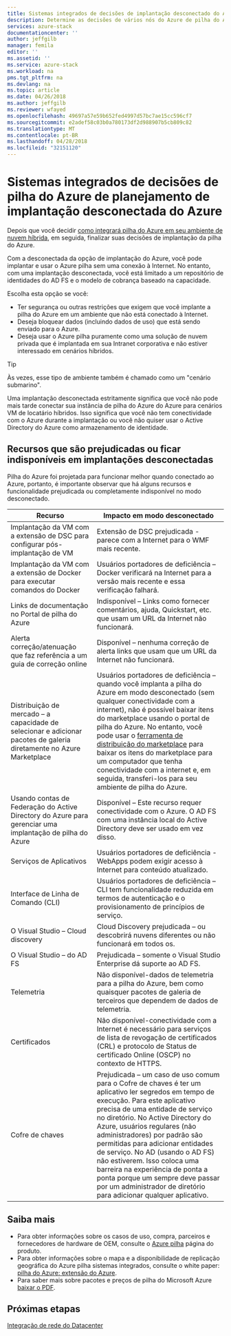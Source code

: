 ```yaml
---
title: Sistemas integrados de decisões de implantação desconectado do Azure para a pilha do Azure | Microsoft Docs
description: Determine as decisões de vários nós do Azure de pilha do Azure conectada implantações de planejamento de implantação.
services: azure-stack
documentationcenter: ''
author: jeffgilb
manager: femila
editor: ''
ms.assetid: ''
ms.service: azure-stack
ms.workload: na
pms.tgt_pltfrm: na
ms.devlang: na
ms.topic: article
ms.date: 04/26/2018
ms.author: jeffgilb
ms.reviewer: wfayed
ms.openlocfilehash: 49697a57e59b652fed4997d57bc7ae15cc596cf7
ms.sourcegitcommit: e2adef58c03b0a780173df2d988907b5cb809c82
ms.translationtype: MT
ms.contentlocale: pt-BR
ms.lasthandoff: 04/28/2018
ms.locfileid: "32151120"
---
```

# <a name="azure-disconnected-deployment-planning-decisions-for-azure-stack-integrated-systems"></a>Sistemas integrados de decisões de pilha do Azure de planejamento de implantação desconectada do Azure
Depois que você decidir [como integrará pilha do Azure em seu ambiente de nuvem híbrida](azure-stack-connection-models.md), em seguida, finalizar suas decisões de implantação da pilha do Azure.

Com a desconectada da opção de implantação do Azure, você pode implantar e usar o Azure pilha sem uma conexão à Internet. No entanto, com uma implantação desconectada, você está limitado a um repositório de identidades do AD FS e o modelo de cobrança baseado na capacidade. 

Escolha esta opção se você:
- Ter segurança ou outras restrições que exigem que você implante a pilha do Azure em um ambiente que não está conectado à Internet.
- Deseja bloquear dados (incluindo dados de uso) que está sendo enviado para o Azure.
- Deseja usar o Azure pilha puramente como uma solução de nuvem privada que é implantada em sua Intranet corporativa e não estiver interessado em cenários híbridos.

> [!TIP]
> Às vezes, esse tipo de ambiente também é chamado como um "cenário submarino".

Uma implantação desconectada estritamente significa que você não pode mais tarde conectar sua instância de pilha do Azure do Azure para cenários VM de locatário híbridos. Isso significa que você não tem conectividade com o Azure durante a implantação ou você não quiser usar o Active Directory do Azure como armazenamento de identidade.

## <a name="features-that-are-impaired-or-unavailable-in-disconnected-deployments"></a>Recursos que são prejudicadas ou ficar indisponíveis em implantações desconectadas 
Pilha do Azure foi projetada para funcionar melhor quando conectado ao Azure, portanto, é importante observar que há alguns recursos e funcionalidade prejudicada ou completamente indisponível no modo desconectado. 

|Recurso|Impacto em modo desconectado|
|-----|-----|
|Implantação da VM com a extensão de DSC para configurar pós-implantação de VM|Extensão de DSC prejudicada - parece com a Internet para o WMF mais recente.|
|Implantação da VM com a extensão de Docker para executar comandos do Docker|Usuários portadores de deficiência – Docker verificará na Internet para a versão mais recente e essa verificação falhará.|
|Links de documentação no Portal de pilha do Azure|Indisponível – Links como fornecer comentários, ajuda, Quickstart, etc. que usam um URL da Internet não funcionará.|
|Alerta correção/atenuação que faz referência a um guia de correção online|Disponível – nenhuma correção de alerta links que usam que um URL da Internet não funcionará.|
|Distribuição de mercado – a capacidade de selecionar e adicionar pacotes de galeria diretamente no Azure Marketplace|Usuários portadores de deficiência – quando você implanta a pilha do Azure em modo desconectado (sem qualquer conectividade com a internet), não é possível baixar itens do marketplace usando o portal de pilha do Azure. No entanto, você pode usar o [ferramenta de distribuição do marketplace](https://docs.microsoft.com/azure/azure-stack/azure-stack-download-azure-marketplace-item#download-marketplace-items-in-a-disconnected-or-a-partially-connected-scenario-with-limited-internet-connectivity) para baixar os itens do marketplace para um computador que tenha conectividade com a internet e, em seguida, transferi-los para seu ambiente de pilha do Azure.|
|Usando contas de Federação do Active Directory do Azure para gerenciar uma implantação de pilha do Azure|Disponível – Este recurso requer conectividade com o Azure. O AD FS com uma instância local do Active Directory deve ser usado em vez disso.|
|Serviços de Aplicativos|Usuários portadores de deficiência - WebApps podem exigir acesso à Internet para conteúdo atualizado.|
|Interface de Linha de Comando (CLI)|Usuários portadores de deficiência – CLI tem funcionalidade reduzida em termos de autenticação e o provisionamento de princípios de serviço.|
|O Visual Studio – Cloud discovery|Cloud Discovery prejudicada – ou descobrirá nuvens diferentes ou não funcionará em todos os.|
|O Visual Studio – do AD FS|Prejudicada – somente o Visual Studio Enterprise dá suporte ao AD FS.
Telemetria|Não disponível-dados de telemetria para a pilha do Azure, bem como quaisquer pacotes de galeria de terceiros que dependem de dados de telemetria.|
|Certificados|Não disponível-conectividade com a Internet é necessário para serviços de lista de revogação de certificados (CRL) e protocolo de Status de certificado Online (OSCP) no contexto de HTTPS.|
|Cofre de chaves|Prejudicada – um caso de uso comum para o Cofre de chaves é ter um aplicativo ler segredos em tempo de execução. Para este aplicativo precisa de uma entidade de serviço no diretório. No Active Directory do Azure, usuários regulares (não administradores) por padrão são permitidas para adicionar entidades de serviço. No AD (usando o AD FS) não estiverem. Isso coloca uma barreira na experiência de ponta a ponta porque um sempre deve passar por um administrador de diretório para adicionar qualquer aplicativo.| 

## <a name="learn-more"></a>Saiba mais
- Para obter informações sobre os casos de uso, compra, parceiros e fornecedores de hardware de OEM, consulte o [Azure pilha](https://azure.microsoft.com/overview/azure-stack/) página do produto.
- Para obter informações sobre o mapa e a disponibilidade de replicação geográfica do Azure pilha sistemas integrados, consulte o white paper: [pilha do Azure: extensão do Azure](https://azure.microsoft.com/resources/azure-stack-an-extension-of-azure/). 
- Para saber mais sobre pacotes e preços de pilha do Microsoft Azure [baixar o PDF](https://azure.microsoft.com/mediahandler/files/resourcefiles/5bc3f30c-cd57-4513-989e-056325eb95e1/Azure-Stack-packaging-and-pricing-datasheet.pdf). 

## <a name="next-steps"></a>Próximas etapas
[Integração de rede do Datacenter](azure-stack-network.md)